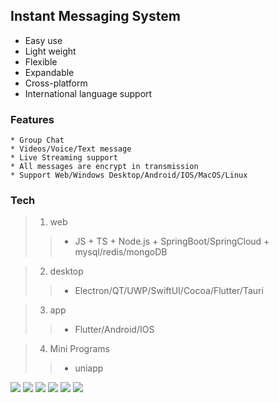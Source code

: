 ## Instant Messaging System
 * Easy use
 * Light weight
 * Flexible
 * Expandable
 * Cross-platform
 * International language support

### Features
	* Group Chat
	* Videos/Voice/Text message
	* Live Streaming support
	* All messages are encrypt in transmission
	* Support Web/Windows Desktop/Android/IOS/MacOS/Linux

### Tech
> 1. web
>> - JS + TS + Node.js + SpringBoot/SpringCloud + mysql/redis/mongoDB

> 2. desktop
>> - Electron/QT/UWP/SwiftUI/Cocoa/Flutter/Tauri

> 3. app
>> - Flutter/Android/IOS

> 4. Mini Programs
>> - uniapp

![](https://img.shields.io/badge/language-Java-brightgreen.svg?style=plastic)
![](https://img.shields.io/badge/language-Go-brightgreen.svg?style=plastic)
![](https://img.shields.io/badge/language-TypeScript-brightgreen.svg?style=plastic)
![](https://img.shields.io/badge/language-Flutter-brightgreen.svg?style=plastic)
![](https://img.shields.io/badge/language-Vue-brightgreen.svg?style=plastic)
![](https://img.shields.io/badge/language-NodeJS-brightgreen.svg?style=plastic)

